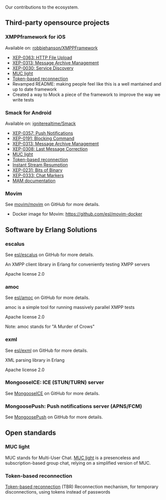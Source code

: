 Our contributions to the ecosystem.

## Third-party opensource projects

### XMPPframework for iOS

Available on: [robbiehanson/XMPPFramework](https://github.com/robbiehanson/XMPPFramework)

* [XEP-0363: HTTP File Upload](https://github.com/robbiehanson/XMPPFramework/pull/730)
* [XEP-0313: Message Archive Management](https://github.com/robbiehanson/XMPPFramework/pull/733)
* [XEP-0030: Service Discovery](https://github.com/robbiehanson/XMPPFramework/pull/736)
* [MUC light](https://github.com/robbiehanson/XMPPFramework/pull/750)
* [Token-based reconnection](https://github.com/robbiehanson/XMPPFramework/pull/758)
* Revamped README: making people feel like this is a well mantained and up to date framework
* Created a way to Mock a piece of the framework to improve the way we write tests

### Smack for Android

Available on: [igniterealtime/Smack](https://github.com/igniterealtime/Smack)

* [XEP-0357: Push Notifications](https://github.com/igniterealtime/Smack/pull/83)
* [XEP-0191: Blocking Command](https://github.com/igniterealtime/Smack/pull/84)
* [XEP-0313: Message Archive Management](https://github.com/igniterealtime/Smack/pull/76)
* [XEP-0308: Last Message Correction](https://github.com/igniterealtime/Smack/pull/73)
* [MUC light](https://github.com/igniterealtime/Smack/pull/81)
* [Token-based reconnection](https://github.com/igniterealtime/Smack/pull/85)
* [Instant Stream Resumption](https://github.com/igniterealtime/Smack/pull/92)
* [XEP-0231: Bits of Binary](https://github.com/igniterealtime/Smack/pull/91)
* [XEP-0333: Chat Markers](https://github.com/igniterealtime/Smack/pull/90)
* [MAM documentation](https://github.com/igniterealtime/Smack/pull/86/files)

### Movim

See [movim/movim](https://github.com/movim/movim) on GitHub for more details.

* Docker image for Movim: https://github.com/esl/movim-docker

## Software by Erlang Solutions

### escalus

See [esl/escalus](https://github.com/esl/escalus) on GitHub for more details.

An XMPP client library in Erlang for conveniently testing XMPP servers

Apache license 2.0

### amoc

See [esl/amoc](https://github.com/esl/amoc) on GitHub for more details.

amoc is a simple tool for running massively parallel XMPP tests

Apache license 2.0

Note: amoc stands for "A Murder of Crows"

### exml

See [esl/exml](https://github.com/esl/exml) on GitHub for more details.

XML parsing library in Erlang

Apache license 2.0

### MongooseICE: ICE (STUN/TURN) server

See [MongooseICE](https://github.com/esl/MongooseICE) on GitHub for more details.

### MongoosePush: Push notifications server (APNS/FCM)

See [MongoosePush](https://github.com/esl/MongoosePush) on GitHub for more details.

## Open standards

### MUC light

MUC stands for Multi-User Chat. [MUC light](open-extensions/muc_light/) is a presenceless and subscription-based group chat, relying on a simplified version of MUC.

### Token-based reconnection

[Token-based reconnection](open-extensions/token-reconnection/) (TBR) Reconnection mechanism, for temporary disconnections, using tokens instead of passwords
